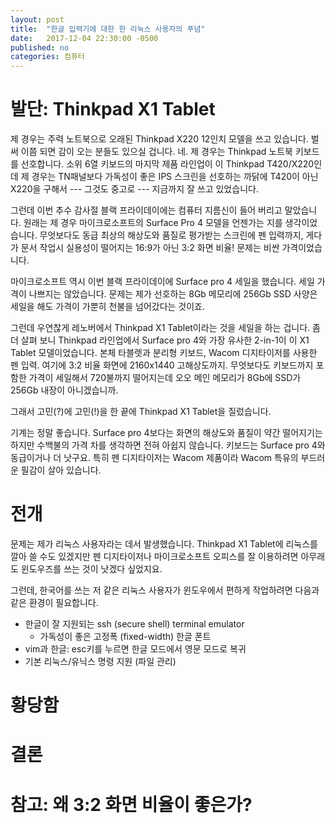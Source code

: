 ```yaml
---
layout: post
title:  "한글 입력기에 대한 한 리눅스 사용자의 푸념"
date:   2017-12-04 22:30:00 -0500
published: no
categories: 컴퓨터
---
```


# 발단: Thinkpad X1 Tablet

제 경우는 주력 노트북으로 오래된 Thinkpad X220 12인치 모델을 쓰고 있습니다.
벌써 이쯤 되면 감이 오는 분들도 있으실 겁니다. 네. 제 경우는 Thinkpad 노트북
키보드를 선호합니다. 소위 6열 키보드의 마지막 제품 라인업이 이 Thinkpad
T420/X220인데 제 경우는 TN패널보다 가독성이 좋은 IPS 스크린을 선호하는 까닭에 
T420이 아닌 X220을 구해서 --- 그것도 중고로 --- 지금까지 잘 쓰고 있었습니다.

그런데 이번 추수 감사절 블랙 프라이데이에는 컴퓨터 지름신이 들어 버리고
말았습니다. 원래는 제 경우 마이크로소프트의 Surface Pro 4 모델을 언젠가는 지를
생각이었습니다. 무엇보다도 동급 최상의 해상도와 품질로 평가받는 스크린에 펜
입력까지, 게다가 문서 작업시 실용성이 떨어지는 16:9가 아닌 3:2 화면 비율!
문제는 비싼 가격이었습니다.

마이크로소프트 역시 이번 블랙 프라이데이에 Surface pro 4 세일을 했습니다.
세일 가격이 나쁘지는 않았습니다. 문제는 제가 선호하는 8Gb 메모리에 256Gb SSD 사양은
세일을 해도 가격이 가뿐히 천불을 넘어갔다는 것이죠.

그런데 우연찮게 레노버에서 Thinkpad X1 Tablet이라는 것을 세일을 하는 겁니다.
좀 더 살펴 보니 Thinkpad 라인업에서 Surface pro 4와 가장 유사한 2-in-1이 이 X1
Tablet 모델이었습니다. 본체 타블렛과 분리형 키보드, Wacom 디지타이저를 사용한
펜 입력. 여기에 3:2 비율 화면에 2160x1440 고해상도까지. 무엇보다도 키보드까지
포함한 가격이 세일해서 720불까지 떨어지는데 오오 메인 메모리가 8Gb에 SSD가
256Gb 내장이 아니겠습니까.

그래서 고민(?)에 고민(!)을 한 끝에 Thinkpad X1 Tablet을 질렀습니다. 

기계는 정말 좋습니다. Surface pro 4보다는 화면의 해상도와 품질이 약간
떨어지기는 하지만 수백불의 가격 차를 생각하면 전혀 아쉽지 않습니다. 키보드는
Surface pro 4와 동급이거나 더 낫구요. 특히 펜 디지타이저는 Wacom 제품이라
Wacom 특유의 부드러운 필감이 살아 있습니다. 

# 전개

문제는 제가 리눅스 사용자라는 데서 발생했습니다. Thinkpad X1 Tablet에 리눅스를
깔아 쓸 수도 있겠지만 펜 디지타이저나 마이크로소프트 오피스를 잘 이용하려면
아무래도 윈도우즈를 쓰는 것이 낫겠다 싶었지요. 

그런데, 한국어를 쓰는 저 같은 리눅스 사용자가 윈도우에서 편하게 작업하려면
다음과 같은 환경이 필요합니다.

  * 한글이 잘 지원되는 ssh (secure shell) terminal emulator
    - 가독성이 좋은 고정폭 (fixed-width) 한글 폰트
  * vim과 한글: esc키를 누르면 한글 모드에서 영문 모드로 복귀
  * 기본 리눅스/유닉스 명령 지원 (파일 관리)

# 황당함

# 결론

# 참고: 왜 3:2 화면 비율이 좋은가?


